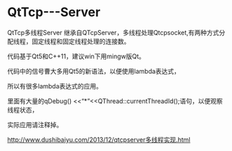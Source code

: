 QtTcp---Server
==============

QtTcp多线程Server
继承自QTcpServer，多线程处理Qtcpsocket,有两种方式分配线程，固定线程和固定线程处理的连接数。

代码基于Qt5和C++11，建议win下用mingw版Qt。

代码中的信号曹大多用Qt5的新语法，以便使用lambda表达式，

所以有很多lambda表达式的应用。

里面有大量的qDebug() <<“*”<<QThread::currentThreadId();语句，以便观察线程状态，

实际应用请注释掉。

http://www.dushibaiyu.com/2013/12/qtcpserver多线程实现.html
